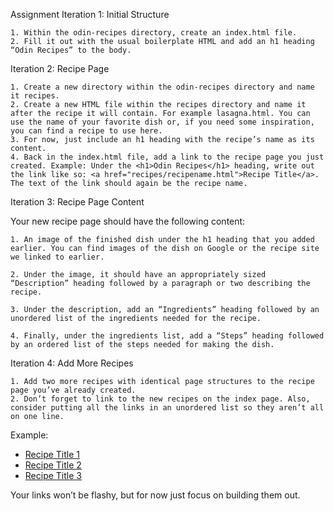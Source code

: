Assignment
Iteration 1: Initial Structure

    1. Within the odin-recipes directory, create an index.html file.
    2. Fill it out with the usual boilerplate HTML and add an h1 heading “Odin Recipes” to the body.

Iteration 2: Recipe Page

    1. Create a new directory within the odin-recipes directory and name it recipes.
    2. Create a new HTML file within the recipes directory and name it after the recipe it will contain. For example lasagna.html. You can use the name of your favorite dish or, if you need some inspiration, you can find a recipe to use here.
    3. For now, just include an h1 heading with the recipe’s name as its content.
    4. Back in the index.html file, add a link to the recipe page you just created. Example: Under the <h1>Odin Recipes</h1> heading, write out the link like so: <a href="recipes/recipename.html">Recipe Title</a>. The text of the link should again be the recipe name.

Iteration 3: Recipe Page Content

Your new recipe page should have the following content:

    1. An image of the finished dish under the h1 heading that you added earlier. You can find images of the dish on Google or the recipe site we linked to earlier.

    2. Under the image, it should have an appropriately sized “Description” heading followed by a paragraph or two describing the recipe.

    3. Under the description, add an “Ingredients” heading followed by an unordered list of the ingredients needed for the recipe.

    4. Finally, under the ingredients list, add a “Steps” heading followed by an ordered list of the steps needed for making the dish.

Iteration 4: Add More Recipes

    1. Add two more recipes with identical page structures to the recipe page you’ve already created.
    2. Don’t forget to link to the new recipes on the index page. Also, consider putting all the links in an unordered list so they aren’t all on one line.

Example:

 <ul>
    <li><a href="recipes/yourrecipe.html">Recipe Title 1</a></li>
    <li><a href="recipes/yourrecipe.html">Recipe Title 2</a></li>
    <li><a href="recipes/yourrecipe.html">Recipe Title 3</a></li>
  </ul>

Your links won’t be flashy, but for now just focus on building them out.
